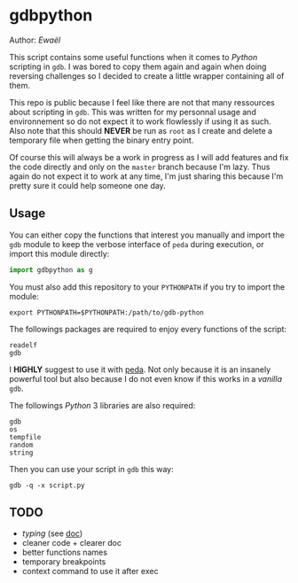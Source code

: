 # gdbpython

Author: *Ewaël*

This script contains some useful functions when it comes to *Python* scripting in `gdb`. I was bored to copy them again and again when doing reversing challenges so I decided to create a little wrapper containing all of them.

This repo is public because I feel like there are not that many ressources about scripting in `gdb`. This was written for my personnal usage and environnement so do not expect it to work flowlessly if using it as such. Also note that this should **NEVER** be run as `root` as I create and delete a temporary file when getting the binary entry point.

Of course this will always be a work in progress as I will add features and fix the code directly and only on the `master` branch because I'm lazy. Thus again do not expect it to work at any time, I'm just sharing this because I'm pretty sure it could help someone one day.

## Usage

You can either copy the functions that interest you manually and import the `gdb` module to keep the verbose interface of `peda` during execution, or import this module directly:

```python
import gdbpython as g
```

You must also add this repository to your `PYTHONPATH` if you try to import the module:

```
export PYTHONPATH=$PYTHONPATH:/path/to/gdb-python
```

The followings packages are required to enjoy every functions of the script:

```
readelf
gdb
```

I **HIGHLY** suggest to use it with [peda](https://github.com/longld/peda). Not only because it is an insanely powerful tool but also because I do not even know if this works in a *vanilla* `gdb`.

The followings *Python* 3 libraries are also required:

```
gdb
os
tempfile
random
string
```

Then you can use your script in `gdb` this way:

```
gdb -q -x script.py
```

## TODO

* *typing* (see [doc](https://docs.python.org/3/library/typing.html))
* cleaner code + clearer doc
* better functions names
* temporary breakpoints
* context command to use it after exec
